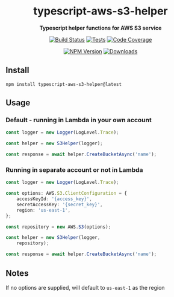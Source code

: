 <h1 align="center">typescript-aws-s3-helper</h1>

<div align="center">
    
<b>Typescript helper functions for AWS S3 service</b>
    
[![Build Status](https://dev.azure.com/kbrashears5/github/_apis/build/status/kbrashears5.typescript-aws-s3-helper?branchName=master)](https://dev.azure.com/kbrashears5/github/_build/latest?definitionId=10&branchName=master)
[![Tests](https://img.shields.io/azure-devops/tests/kbrashears5/github/10)](https://img.shields.io/azure-devops/tests/kbrashears5/github/10)
[![Code Coverage](https://img.shields.io/azure-devops/coverage/kbrashears5/github/10)](https://img.shields.io/azure-devops/coverage/kbrashears5/github/10)

[![NPM Version](https://img.shields.io/npm/v/typescript-aws-s3-helper)](https://img.shields.io/npm/v/typescript-aws-s3-helper)
[![Downloads](https://img.shields.io/npm/dt/typescript-aws-s3-helper)](https://img.shields.io/npm/dt/typescript-aws-s3-helper)
</div>

## Install
```
npm install typescript-aws-s3-helper@latest
```

## Usage
### Default - running in Lambda in your own account
```typescript
const logger = new Logger(LogLevel.Trace);

const helper = new S3Helper(logger);

const response = await helper.CreateBucketAsync('name');
```

### Running in separate account or not in Lambda
```typescript
const logger = new Logger(LogLevel.Trace);

const options: AWS.S3.ClientConfiguration = {
    accessKeyId: '{access_key}',
    secretAccessKey: '{secret_key}',
    region: 'us-east-1',
};

const repository = new AWS.S3(options);

const helper = new S3Helper(logger,
    repository);

const response = await helper.CreateBucketAsync('name');
```

## Notes
If no options are supplied, will default to `us-east-1` as the region